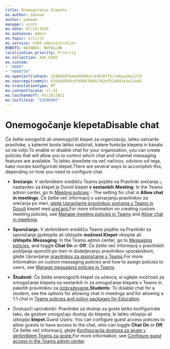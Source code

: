 ```yaml
---
title: Onemogočanje klepeta
ms.author: pebaum
author: pebaum
manager: scotv
ms.date: 07/23/2020
ms.audience: Admin
ms.topic: article
ms.service: o365-administration
ROBOTS: NOINDEX, NOFOLLOW
localization_priority: Priority
ms.collection: Adm_O365
ms.custom:
- "6889"
- "9000738"
ms.openlocfilehash: 2290950f6a6b4680b3c436307f5c2dbaa1be527d
ms.sourcegitcommit: 610a5d950cdf488870601762ef52d881e3e22a48
ms.translationtype: MT
ms.contentlocale: sl-SI
ms.lasthandoff: 05/28/2021
ms.locfileid: "52696902"
---
```

# <a name="disable-chat"></a><span data-ttu-id="b8579-102">Onemogočanje klepeta</span><span class="sxs-lookup"><span data-stu-id="b8579-102">Disable chat</span></span>

<span data-ttu-id="b8579-103">Če želite omogočiti ali onemogočiti klepet za organizacijo, lahko ustvarite pravilnike, s katerimi boste lahko nadzirali, katere funkcije klepeta in kanala so na voljo.</span><span class="sxs-lookup"><span data-stu-id="b8579-103">To enable or disable chat for your organization, you can create policies that will allow you to control which chat and channel messaging features are available.</span></span> <span data-ttu-id="b8579-104">To lahko dosežete na več načinov, odvisno od tega, kako morate konfigurirati klepet.</span><span class="sxs-lookup"><span data-stu-id="b8579-104">There are several ways to accomplish this, depending on how you need to configure chat.</span></span>

- <span data-ttu-id="b8579-105">**Srečanje:** V skrbniškem središču Teams pojdite na Pravilniki srečanja [–](https://admin.teams.microsoft.com/) nastavitev za klepet je Dovoli klepet **v sestankih.**</span><span class="sxs-lookup"><span data-stu-id="b8579-105">**Meeting**: In the Teams admin center, go to [Meeting policies](https://admin.teams.microsoft.com/) - The setting for chat is **Allow chat in meetings**.</span></span> <span data-ttu-id="b8579-106">Če želite več informacij o ustvarjanju pravilnikov za srečanja po meri, [glejte Upravljanje pravilnikov srečanja v Teams in Dovoli](/microsoftteams/meeting-policies-in-teams) klepet med [srečanji.](/microsoftteams/meeting-policies-in-teams#allow-chat-in-meetings)</span><span class="sxs-lookup"><span data-stu-id="b8579-106">For more information on creating custom meeting policies, see [Manage meeting policies in Teams](/microsoftteams/meeting-policies-in-teams) and [Allow chat in meetings](/microsoftteams/meeting-policies-in-teams#allow-chat-in-meetings).</span></span>

- <span data-ttu-id="b8579-107">**Sporočanje:** V skrbniškem središču Teams pojdite na Pravilniki za sporočanje [in](https://admin.teams.microsoft.com/)vklopite ali izklopite **možnost Klepet** vklopite ali **izklopite.**</span><span class="sxs-lookup"><span data-stu-id="b8579-107">**Messaging**: In the Teams admin center, go to [Messaging policies](https://admin.teams.microsoft.com/), and toggle **Chat On** or **Off**.</span></span> <span data-ttu-id="b8579-108">Če želite več informacij o pravilnikih pošiljanja sporočil po meri in dodeljevanju pravilnikov uporabnikom, glejte Upravljanje [pravilnikov za sporočanje v Teams](/microsoftteams/messaging-policies-in-teams).</span><span class="sxs-lookup"><span data-stu-id="b8579-108">For more information on custom messaging policies and how to assign policies to users, see [Manage messaging policies in Teams](/microsoftteams/messaging-policies-in-teams).</span></span>

- <span data-ttu-id="b8579-109">**Študenti:** Če želite onemogočiti klepet za učenca, si oglejte možnosti za omogočanje klepeta na sestankih in za omogočanje klepeta v Teams in paketih pravilnikov za [izobraževanje.](/microsoftteams/policy-packages-edu)</span><span class="sxs-lookup"><span data-stu-id="b8579-109">**Students**: To disable chat for a student, see the options for allowing chat in meetings and for allowing a 1:1 chat in [Teams policies and policy packages for Education](/microsoftteams/policy-packages-edu).</span></span>

- <span data-ttu-id="b8579-110">Gostujoči uporabniki: Pravilnike za dostop za goste lahko konfigurirate  tako, da gostom omogočajo dostop do klepeta, ki lahko vklopijo ali izklopijo **klepet.**</span><span class="sxs-lookup"><span data-stu-id="b8579-110">Guest Users: You can configure guest access policies to allow guests to have access to the chat, who can toggle **Chat On** or **Off**.</span></span> <span data-ttu-id="b8579-111">Če želite več informacij, glejte [Konfiguracija dostopa za goste v skrbniškem Teams za goste.](/microsoftteams/set-up-guests#configure-guest-access-in-the-teams-admin-center)</span><span class="sxs-lookup"><span data-stu-id="b8579-111">For more information, see [Configure guest access in the Teams admin center](/microsoftteams/set-up-guests#configure-guest-access-in-the-teams-admin-center).</span></span>




